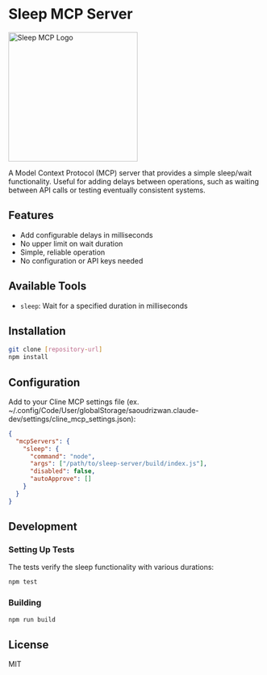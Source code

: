 # Sleep MCP Server

<img src="assets/sleep-logo.png" width="256" alt="Sleep MCP Logo" />

A Model Context Protocol (MCP) server that provides a simple sleep/wait functionality. Useful for adding delays between operations, such as waiting between API calls or testing eventually consistent systems.

## Features

- Add configurable delays in milliseconds
- No upper limit on wait duration
- Simple, reliable operation
- No configuration or API keys needed

## Available Tools

- `sleep`: Wait for a specified duration in milliseconds

## Installation

```bash
git clone [repository-url]
npm install
```

## Configuration

Add to your Cline MCP settings file (ex. ~/.config/Code/User/globalStorage/saoudrizwan.claude-dev/settings/cline_mcp_settings.json):

```json
{
  "mcpServers": {
    "sleep": {
      "command": "node",
      "args": ["/path/to/sleep-server/build/index.js"],
      "disabled": false,
      "autoApprove": []
    }
  }
}
```

## Development

### Setting Up Tests

The tests verify the sleep functionality with various durations:

```bash
npm test
```

### Building

```bash
npm run build
```

## License

MIT
